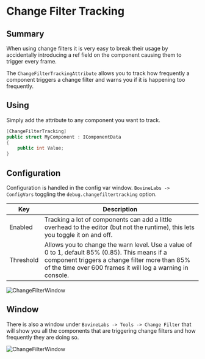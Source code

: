 ﻿# Change Filter Tracking

## Summary

When using change filters it is very easy to break their usage by accidentally introducing a ref field on the component causing them to trigger every frame.

The `ChangeFilterTrackingAttribute` allows you to track how frequently a component triggers a change filter and warns you if it is happening too frequently.

## Using
Simply add the attribute to any component you want to track.

```csharp
[ChangeFilterTracking]
public struct MyComponent : IComponentData
{
    public int Value;    
}
```

## Configuration

Configuration is handled in the config var window. `BovineLabs -> ConfigVars` toggling the `debug.changefiltertracking` option.

| Key       | Description                                                                                                                                                                                                    |
|-----------|----------------------------------------------------------------------------------------------------------------------------------------------------------------------------------------------------------------|
| Enabled   | Tracking a lot of components can add a little overhead to the editor (but not the runtime), this lets you toggle it on and off.                                                                                |
| Threshold | Allows you to change the warn level. Use a value of 0 to 1, default 85% (0.85). This means if a component triggers a change filter more than 85% of the time over 600 frames it will log a warning in console. |

![ChangeFilterWindow](Images/ChangeFilterTrackingOption.png)

## Window
There is also a window under `BovineLabs -> Tools -> Change Filter` that will show you all the components that are triggering change filters and how frequently they are doing so.

![ChangeFilterWindow](Images/ChangeFilterWindow.png)
